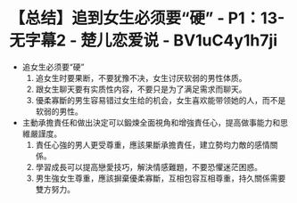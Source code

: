 # 【总结】追到女生必须要“硬” - P1：13-无字幕2 - 楚儿恋爱说 - BV1uC4y1h7ji

-   追女生必须要“硬”
    1.  追女生时要果断，不要犹豫不决，女生讨厌软弱的男性体质。
    2.  跟女生聊天要有实质性内容，不要只是为了满足需求而聊天。
    3.  優柔寡斷的男生容易错过女生给的机会，女生喜欢能带领她的人，而不是软弱的男性。
-   主動承擔責任和做出決定可以鍛煉全面視角和增強責任心，提高做事能力和思維嚴謹度。
    1.  責任心強的男人更受尊重，應該果斷承擔責任，建立勢均力敵的感情關係。
    2.  學習成長可以提高戀愛技巧，解決情感難題，不要恐懼迷茫困惑。
    3.  男生強女生尊重，應該摒棄優柔寡斷，互相包容互相尊重，持久關係需要雙方努力。